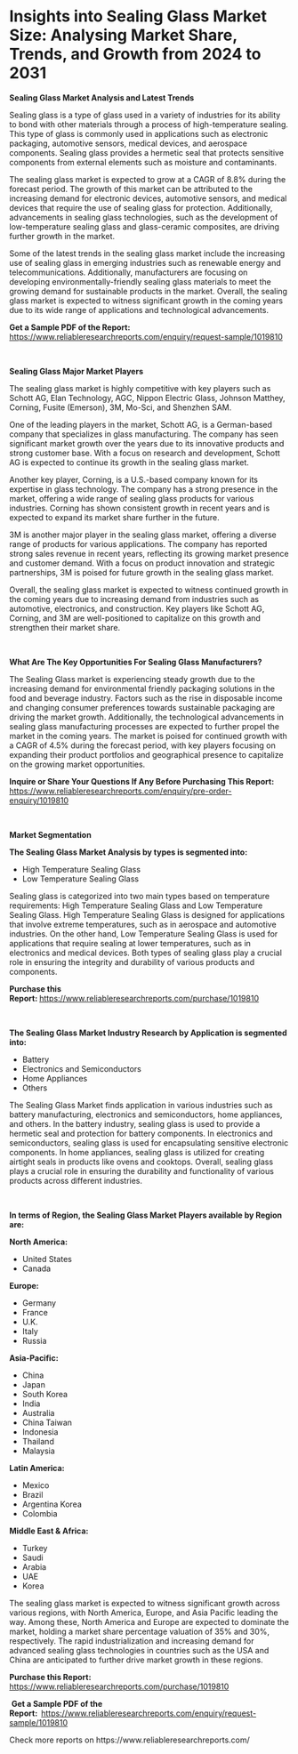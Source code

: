 <p><h1>Insights into Sealing Glass Market Size: Analysing Market Share, Trends, and Growth from 2024 to 2031</h1></p><p><strong>Sealing Glass Market Analysis and Latest Trends</strong></p>
<p><p>Sealing glass is a type of glass used in a variety of industries for its ability to bond with other materials through a process of high-temperature sealing. This type of glass is commonly used in applications such as electronic packaging, automotive sensors, medical devices, and aerospace components. Sealing glass provides a hermetic seal that protects sensitive components from external elements such as moisture and contaminants.</p><p>The sealing glass market is expected to grow at a CAGR of 8.8% during the forecast period. The growth of this market can be attributed to the increasing demand for electronic devices, automotive sensors, and medical devices that require the use of sealing glass for protection. Additionally, advancements in sealing glass technologies, such as the development of low-temperature sealing glass and glass-ceramic composites, are driving further growth in the market.</p><p>Some of the latest trends in the sealing glass market include the increasing use of sealing glass in emerging industries such as renewable energy and telecommunications. Additionally, manufacturers are focusing on developing environmentally-friendly sealing glass materials to meet the growing demand for sustainable products in the market. Overall, the sealing glass market is expected to witness significant growth in the coming years due to its wide range of applications and technological advancements.</p></p>
<p><strong>Get a Sample PDF of the Report:&nbsp;</strong> <a href="https://www.reliableresearchreports.com/enquiry/request-sample/1019810">https://www.reliableresearchreports.com/enquiry/request-sample/1019810</a></p>
<p>&nbsp;</p>
<p><strong>Sealing Glass Major Market Players</strong></p>
<p><p>The sealing glass market is highly competitive with key players such as Schott AG, Elan Technology, AGC, Nippon Electric Glass, Johnson Matthey, Corning, Fusite (Emerson), 3M, Mo-Sci, and Shenzhen SAM.</p><p>One of the leading players in the market, Schott AG, is a German-based company that specializes in glass manufacturing. The company has seen significant market growth over the years due to its innovative products and strong customer base. With a focus on research and development, Schott AG is expected to continue its growth in the sealing glass market.</p><p>Another key player, Corning, is a U.S.-based company known for its expertise in glass technology. The company has a strong presence in the market, offering a wide range of sealing glass products for various industries. Corning has shown consistent growth in recent years and is expected to expand its market share further in the future.</p><p>3M is another major player in the sealing glass market, offering a diverse range of products for various applications. The company has reported strong sales revenue in recent years, reflecting its growing market presence and customer demand. With a focus on product innovation and strategic partnerships, 3M is poised for future growth in the sealing glass market.</p><p>Overall, the sealing glass market is expected to witness continued growth in the coming years due to increasing demand from industries such as automotive, electronics, and construction. Key players like Schott AG, Corning, and 3M are well-positioned to capitalize on this growth and strengthen their market share.</p></p>
<p>&nbsp;</p>
<p><strong>What Are The Key Opportunities For Sealing Glass Manufacturers?</strong></p>
<p><p>The Sealing Glass market is experiencing steady growth due to the increasing demand for environmental friendly packaging solutions in the food and beverage industry. Factors such as the rise in disposable income and changing consumer preferences towards sustainable packaging are driving the market growth. Additionally, the technological advancements in sealing glass manufacturing processes are expected to further propel the market in the coming years. The market is poised for continued growth with a CAGR of 4.5% during the forecast period, with key players focusing on expanding their product portfolios and geographical presence to capitalize on the growing market opportunities.</p></p>
<p><strong>Inquire or Share Your Questions If Any Before Purchasing This Report:</strong> <a href="https://www.reliableresearchreports.com/enquiry/pre-order-enquiry/1019810">https://www.reliableresearchreports.com/enquiry/pre-order-enquiry/1019810</a></p>
<p>&nbsp;</p>
<p><strong>Market Segmentation</strong></p>
<p><strong>The Sealing Glass Market Analysis by types is segmented into:</strong></p>
<p><ul><li>High Temperature Sealing Glass</li><li>Low Temperature Sealing Glass</li></ul></p>
<p><p>Sealing glass is categorized into two main types based on temperature requirements: High Temperature Sealing Glass and Low Temperature Sealing Glass. High Temperature Sealing Glass is designed for applications that involve extreme temperatures, such as in aerospace and automotive industries. On the other hand, Low Temperature Sealing Glass is used for applications that require sealing at lower temperatures, such as in electronics and medical devices. Both types of sealing glass play a crucial role in ensuring the integrity and durability of various products and components.</p></p>
<p><strong>Purchase this Report:&nbsp;</strong><a href="https://www.reliableresearchreports.com/purchase/1019810">https://www.reliableresearchreports.com/purchase/1019810</a></p>
<p>&nbsp;</p>
<p><strong>The Sealing Glass Market Industry Research by Application is segmented into:</strong></p>
<p><ul><li>Battery</li><li>Electronics and Semiconductors</li><li>Home Appliances</li><li>Others</li></ul></p>
<p><p>The Sealing Glass Market finds application in various industries such as battery manufacturing, electronics and semiconductors, home appliances, and others. In the battery industry, sealing glass is used to provide a hermetic seal and protection for battery components. In electronics and semiconductors, sealing glass is used for encapsulating sensitive electronic components. In home appliances, sealing glass is utilized for creating airtight seals in products like ovens and cooktops. Overall, sealing glass plays a crucial role in ensuring the durability and functionality of various products across different industries.</p></p>
<p>&nbsp;</p>
<p><strong>In terms of Region, the Sealing Glass Market Players available by Region are:</strong></p>
<p>
    <p> <strong> North America: </strong>
        <ul>
            <li>United States</li>
            <li>Canada</li>
        </ul>
        </p> 
    <p> <strong> Europe: </strong>
        <ul>
            <li>Germany</li>
            <li>France</li>
            <li>U.K.</li>
            <li>Italy</li>
            <li>Russia</li>
        </ul>
        </p> 
    <p> <strong> Asia-Pacific: </strong>
        <ul>
            <li>China</li>
            <li>Japan</li>
            <li>South Korea</li>
            <li>India</li>
            <li>Australia</li>
            <li>China Taiwan</li>
            <li>Indonesia</li>
            <li>Thailand</li>
            <li>Malaysia</li>
        </ul>
        </p> 
    <p> <strong> Latin America: </strong>
        <ul>
            <li>Mexico</li>
            <li>Brazil</li>
            <li>Argentina Korea</li>
            <li>Colombia</li>
        </ul>
        </p> 
    <p> <strong> Middle East & Africa: </strong>
        <ul>
            <li>Turkey</li>
            <li>Saudi</li>
            <li>Arabia</li>
            <li>UAE</li>
            <li>Korea</li>
        </ul>
    </p>
    </p>
<p><p>The sealing glass market is expected to witness significant growth across various regions, with North America, Europe, and Asia Pacific leading the way. Among these, North America and Europe are expected to dominate the market, holding a market share percentage valuation of 35% and 30%, respectively. The rapid industrialization and increasing demand for advanced sealing glass technologies in countries such as the USA and China are anticipated to further drive market growth in these regions.</p></p>
<p><strong>Purchase this Report: </strong><a href="https://www.reliableresearchreports.com/purchase/1019810">https://www.reliableresearchreports.com/purchase/1019810</a></p>
<p>&nbsp;<strong>Get a Sample PDF of the Report:&nbsp;&nbsp;</strong><a href="https://www.reliableresearchreports.com/enquiry/request-sample/1019810">https://www.reliableresearchreports.com/enquiry/request-sample/1019810</a></p>
<p><strong></strong></p>
<p>Check more reports on https://www.reliableresearchreports.com/</p>